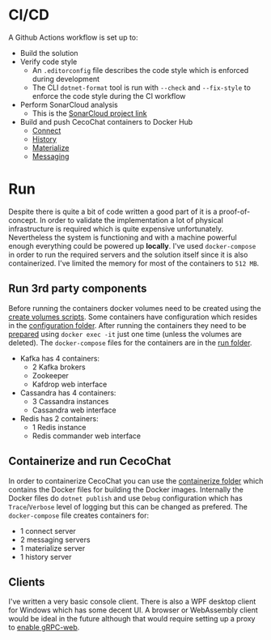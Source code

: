 # CI/CD

A Github Actions workflow is set up to:
* Build the solution
* Verify code style
  - An `.editorconfig` file describes the code style which is enforced during development
  - The CLI `dotnet-format` tool is run with `--check` and `--fix-style` to enforce the code style during the CI workflow
* Perform SonarCloud analysis
  - This is the [SonarCloud project link](https://sonarcloud.io/dashboard?id=cvetomir-todorov_CecoChat)
* Build and push CecoChat containers to Docker Hub
  - [Connect](https://hub.docker.com/repository/docker/cvetomirtodorov/cecochat-connect)
  - [History](https://hub.docker.com/repository/docker/cvetomirtodorov/cecochat-history)
  - [Materialize](https://hub.docker.com/repository/docker/cvetomirtodorov/cecochat-materialize)
  - [Messaging](https://hub.docker.com/repository/docker/cvetomirtodorov/cecochat-messaging)

# Run

Despite there is quite a bit of code written a good part of it is a proof-of-concept. In order to validate the implementation a lot of physical infrastructure is required which is quite expensive unfortunately. Nevertheless the system is functioning and with a machine powerful enough everything could be powered up **locally**. I've used `docker-compose` in order to run the required servers and the solution itself since it is also containerized. I've limited the memory for most of the containers to `512 MB`.

## Run 3rd party components

Before running the containers docker volumes need to be created using the [create volumes scripts](../run/create-volumes). Some containers have configuration which resides in the [configuration folder](../run/configuration). After running the containers they need to be [prepared](../run/prepare) using `docker exec -it` just one time (unless the volumes are deleted). The `docker-compose` files for the containers are in the [run folder](../run/).

* Kafka has 4 containers:
  - 2 Kafka brokers
  - Zookeeper
  - Kafdrop web interface
* Cassandra has 4 containers:
  - 3 Cassandra instances
  - Cassandra web interface
* Redis has 2 containers:
  - 1 Redis instance
  - Redis commander web interface

## Containerize and run CecoChat

In order to containerize CecoChat you can use the [containerize folder](../containerize/) which contains the Docker files for building the Docker images. Internally the Docker files do `dotnet publish` and use `Debug` configuration which has `Trace`/`Verbose` level of logging but this can be changed as prefered. The `docker-compose` file creates containers for:

* 1 connect server
* 2 messaging servers
* 1 materialize server
* 1 history server

## Clients

I've written a very basic console client. There is also a WPF desktop client for Windows which has some decent UI. A browser or WebAssembly client would be ideal in the future although that would require setting up a proxy to [enable gRPC-web](https://github.com/grpc/grpc-web).
